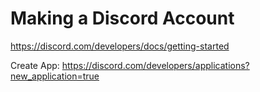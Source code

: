 # Making a Discord Account

https://discord.com/developers/docs/getting-started

Create App: https://discord.com/developers/applications?new_application=true